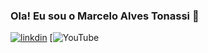 ### Ola! Eu sou o Marcelo Alves Tonassi 🦉
[![linkdin](https://img.shields.io/badge/LinkedIn-0077B5?style=for-the-badge&logo=linkedin&logoColor=white)](http://www.linkedin.com/in/marcelo-alves-tonassi-59923a25)
[![YouTube](https://img.shields.io/badge/YouTube-FF0000?style=for-the-badge&logo=youtube&logoColor=white)


